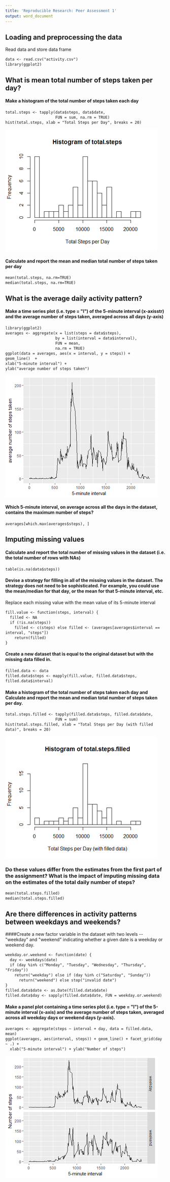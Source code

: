 ```yaml
---
title: 'Reproducible Research: Peer Assessment 1'
output: word_document
---
```


## Loading and preprocessing the data

Read data and store data frame

```{r}
data <- read.csv("activity.csv")
library(ggplot2)
```

## What is mean total number of steps taken per day?
#### Make a histogram of the total number of steps taken each day

```{r}
total.steps <- tapply(data$steps, data$date, 
                      FUN = sum, na.rm = TRUE)
hist(total.steps, xlab = "Total Steps per Day", breaks = 20)
```
![plot of chunk unnamed-chunk-1](PA1_template_files/image001.png) 

#### Calculate and report the mean and median total number of steps taken per day

```{r}
mean(total.steps, na.rm=TRUE)
median(total.steps, na.rm=TRUE)
```

## What is the average daily activity pattern?

#### Make a time series plot (i.e. type = "l") of the 5-minute interval (x-axisstr) and the average number of steps taken, averaged across all days (y-axis)

```{r}
library(ggplot2)
averages <- aggregate(x = list(steps = data$steps), 
                      by = list(interval = data$interval), 
                      FUN = mean, 
                      na.rm = TRUE)
ggplot(data = averages, aes(x = interval, y = steps)) +
geom_line()  +
xlab("5-minute interval") +
ylab("average number of steps taken")
```
![plot of chunk unnamed-chunk-1](PA1_template_files/image002.png) 

#### Which 5-minute interval, on average across all the days in the dataset, contains the maximum number of steps?

```{r}
averages[which.max(averages$steps), ]
```


## Imputing missing values

#### Calculate and report the total number of missing values in the dataset (i.e. the total number of rows with NAs)

```{r}
table(is.na(data$steps))
```

#### Devise a strategy for filling in all of the missing values in the dataset. The strategy does not need to be sophisticated. For example, you could use the mean/median for that day, or the mean for that 5-minute interval, etc.

Replace each missing value with the mean value of its 5-minute interval

```{r}
fill.value <- function(steps, interval) {
  filled <- NA
  if (!is.na(steps)) 
    filled <- c(steps) else filled <- (averages[averages$interval == interval, "steps"])
    return(filled)
}
```

#### Create a new dataset that is equal to the original dataset but with the missing data filled in.

```{r}
filled.data <- data
filled.data$steps <- mapply(fill.value, filled.data$steps, filled.data$interval)
```

#### Make a histogram of the total number of steps taken each day and Calculate and report the mean and median total number of steps taken per day. 

```{r}
total.steps.filled <- tapply(filled.data$steps, filled.data$date, 
                      FUN = sum)
hist(total.steps.filled, xlab = "Total Steps per Day (with filled data)", breaks = 20)
```
![plot of chunk unnamed-chunk-1](PA1_template_files/image003.png) 

### Do these values differ from the estimates from the first part of the assignment? What is the impact of imputing missing data on the estimates of the total daily number of steps?

```{r}
mean(total.steps.filled)
median(total.steps.filled)
```

## Are there differences in activity patterns between weekdays and weekends?

####Create a new factor variable in the dataset with two levels -- "weekday" and "weekend" indicating whether a given date is a weekday or weekend day.

```{r}
weekday.or.weekend <- function(date) {
  day <- weekdays(date)
  if (day %in% c("Monday", "Tuesday", "Wednesday", "Thursday", "Friday")) 
    return("weekday") else if (day %in% c("Saturday", "Sunday")) 
      return("weekend") else stop("invalid date")
}
filled.data$date <- as.Date(filled.data$date)
filled.data$day <- sapply(filled.data$date, FUN = weekday.or.weekend)
```

#### Make a panel plot containing a time series plot (i.e. type = "l") of the 5-minute interval (x-axis) and the average number of steps taken, averaged across all weekday days or weekend days (y-axis). 

```{r cars}
averages <- aggregate(steps ~ interval + day, data = filled.data, mean)
ggplot(averages, aes(interval, steps)) + geom_line() + facet_grid(day ~ .) + 
  xlab("5-minute interval") + ylab("Number of steps")
```

![plot of chunk unnamed-chunk-1](PA1_template_files/image004.png) 
